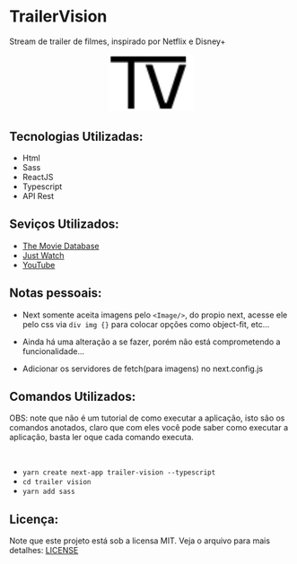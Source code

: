 # TrailerVision
 Stream de trailer de filmes, inspirado por Netflix e Disney+

<a href="https://github.com/DinowSauron/Trailer-vision" title="Trailer Vision" >
    <p align="center">
        <img 
        src="./trailer-vision/public/icons/site-logo.svg"
        width="30%"
        />
    </p>
</a>



## Tecnologias Utilizadas:

* Html
* Sass
* ReactJS
* Typescript
* API Rest

## Seviços Utilizados:

* [The Movie Database](https://www.themoviedb.org/)
* [Just Watch](https://www.justwatch.com/)
* [YouTube](https://www.youtube.com/)


## Notas pessoais:

* Next somente aceita imagens pelo ``<Image/>``, do propio next, acesse ele pelo css via ``div img {}`` para colocar opções como object-fit, etc...

* Ainda há uma alteração a se fazer, porém não está comprometendo a funcionalidade...

* Adicionar os servidores de fetch(para imagens) no next.config.js



## Comandos Utilizados:
OBS: note que não é um tutorial de como executar a aplicação, isto são os comandos anotados, claro que com eles você pode saber como executar a aplicação, basta ler oque cada comando executa.

<br>

* ``yarn create next-app trailer-vision --typescript``
* ``cd trailer vision``
* ``yarn add sass``

## Licença:
Note que este projeto está sob a licensa MIT. Veja o arquivo para mais detalhes: <a href="/LICENSE">LICENSE</a>

